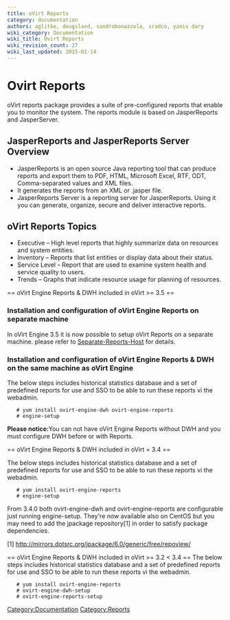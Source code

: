 ```yaml
---
title: oVirt Reports
category: documentation
authors: aglitke, dougsland, sandrobonazzola, sradco, yaniv dary
wiki_category: Documentation
wiki_title: Ovirt Reports
wiki_revision_count: 27
wiki_last_updated: 2015-01-14
---
```


<!-- TODO: Content review -->

# Ovirt Reports

oVirt reports package provides a suite of pre-configured reports that enable you to monitor the system. The reports module is based on JasperReports and JasperServer.

## JasperReports and JasperReports Server Overview

*   JasperReports is an open source Java reporting tool that can produce reports and export them to PDF, HTML, Microsoft Excel, RTF, ODT, Comma-separated values and XML files.
*   It generates the reports from an XML or .jasper file.
*   JasperReports Server is a reporting server for JasperReports. Using it you can generate, organize, secure and deliver interactive reports.

## oVirt Reports Topics

*   Executive – High level reports that highly summarize data on resources and system entities.
*   Inventory – Reports that list entities or display data about their status.
*   Service Level – Report that are used to examine system health and service quality to users.
*   Trends – Graphs that indicate resource usage for planning of resources.

== oVirt Engine Reports & DWH included in oVirt >= 3.5 ==

### Installation and configuration of oVirt Engine Reports on separate machine

In oVirt Engine 3.5 it is now possible to setup oVirt Reports on a separate machine. please refer to [Separate-Reports-Host](Features/Separate-Reports-Host) for details.

### Installation and configuration of oVirt Engine Reports & DWH on the same machine as oVirt Engine

The below steps includes historical statistics database and a set of predefined reports for use and SSO to be able to run these reports vi the webadmin.

       # yum install ovirt-engine-dwh ovirt-engine-reports
       # engine-setup

<b>Please notice:</b>You can not have oVirt Engine Reports without DWH and you must configure DWH before or with Reports.

== oVirt Engine Reports & DWH included in oVirt = 3.4 ==

The below steps includes historical statistics database and a set of predefined reports for use and SSO to be able to run these reports vi the webadmin.

       # yum install ovirt-engine-reports
       # engine-setup

From 3.4.0 both ovirt-engine-dwh and ovirt-engine-reports are configurable just running engine-setup. They're now available also on CentOS but you may need to add the jpackage repository[1] in order to satisfy package dependencies.

[1] <http://mirrors.dotsrc.org/jpackage/6.0/generic/free/repoview/>

== oVirt Engine Reports & DWH included in oVirt >= 3.2 < 3.4 == The below steps includes historical statistics database and a set of predefined reports for use and SSO to be able to run these reports vi the webadmin.

       # yum install ovirt-engine-reports
       # ovirt-engine-dwh-setup
       # ovirt-engine-reports-setup

<Category:Documentation> <Category:Reports>

